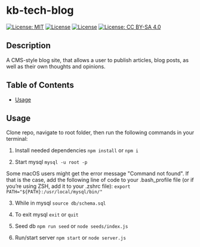 # kb-tech-blog

[![License: MIT](https://img.shields.io/badge/License-MIT-yellow.svg)](https://opensource.org/licenses/MIT)
[![License](https://img.shields.io/badge/License-BSD%202--Clause-orange.svg)](https://opensource.org/licenses/BSD-2-Clause)
[![License](https://img.shields.io/badge/License-BSD%203--Clause-blue.svg)](https://opensource.org/licenses/BSD-3-Clause)
[![License: CC BY-SA 4.0](https://licensebuttons.net/l/by-sa/4.0/80x15.png)](https://creativecommons.org/licenses/by-sa/4.0/)

## Description

A CMS-style blog site, that allows a user to publish articles, blog posts, as well as their own thoughts and opinions.

## Table of Contents

* [Usage](#usage)

## Usage

Clone repo, navigate to root folder, then run the following commands in your terminal:

1. Install needed dependencies
`npm install` or `npm i`

2. Start mysql
`mysql -u root -p`

Some macOS users might get the error message "Command not found". If that is the case, add the following line of code to your .bash_profile file (or if you’re using ZSH, add it to your .zshrc file):
`export PATH="${PATH}:/usr/local/mysql/bin/"` 

3. While in mysql
`source db/schema.sql`

4. To exit mysql
`exit` or `quit`

5. Seed db
`npm run seed` or `node seeds/index.js`

6. Run/start server
`npm start` or `node server.js`